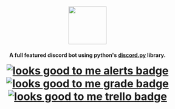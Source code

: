 <h1 align="center">
  <img width="100" height="100" src="">
  <br>
</h1>

<h4 align="center">A full featured discord bot using python's <a href="https://pypi.org/project/discord.py/" target="_blank">discord.py</a> library.</h4>

<h1 align="center" style="margin: -2px">
  <a target="_blank" href="https://lgtm.com/projects/g/gio101046/pyvis/alerts/">
    <img src="https://img.shields.io/lgtm/alerts/g/gio101046/pyvis.svg?logo=lgtm&logoWidth=18" alt="looks good to me alerts badge">
  </a>
  <a target="_blank" href="https://lgtm.com/projects/g/gio101046/pyvis/context:python">
    <img src="https://img.shields.io/lgtm/grade/python/g/gio101046/pyvis.svg?logo=lgtm&logoWidth=18" alt="looks good to me grade badge">
  </a>
  <a target="_blank" href="https://trello.com/b/ujOfE92E/pyvis">
    <img src="https://img.shields.io/badge/-Trello-blue?logo=trello" alt="looks good to me trello badge">
  </a>
</h1>

<!--<div>Icons made by <a href="https://www.flaticon.com/authors/flat-icons" title="Flat Icons">Flat Icon-->